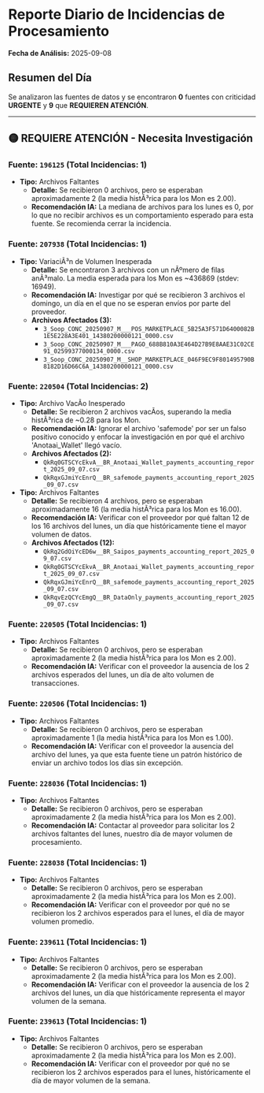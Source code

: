 # Reporte Diario de Incidencias de Procesamiento
**Fecha de Análisis:** 2025-09-08

## Resumen del Día
Se analizaron las fuentes de datos y se encontraron **0** fuentes con criticidad **URGENTE** y **9** que **REQUIEREN ATENCIÓN**.

---
## 🟡 REQUIERE ATENCIÓN - Necesita Investigación

### Fuente: `196125` (Total Incidencias: 1)
- **Tipo:** Archivos Faltantes
  - **Detalle:** Se recibieron 0 archivos, pero se esperaban aproximadamente 2 (la media histÃ³rica para los Mon es 2.00).
  - **Recomendación IA:** La mediana de archivos para los lunes es 0, por lo que no recibir archivos es un comportamiento esperado para esta fuente. Se recomienda cerrar la incidencia.

### Fuente: `207938` (Total Incidencias: 1)
- **Tipo:** VariaciÃ³n de Volumen Inesperada
  - **Detalle:** Se encontraron 3 archivos con un nÃºmero de filas anÃ³malo. La media esperada para los Mon es ~436869 (stdev: 16949).
  - **Recomendación IA:** Investigar por qué se recibieron 3 archivos el domingo, un día en el que no se esperan envíos por parte del proveedor.
  - **Archivos Afectados (3):**
    - `3_Soop_CONC_20250907_M___POS_MARKETPLACE_5B25A3F571D6400082B1E5E228A3E401_14380200000121_0000.csv`
    - `3_Soop_CONC_20250907_M___PAGO_688B810A3E464D27B9E8AAE31C02CE91_02599377000134_0000.csv`
    - `3_Soop_CONC_20250907_M__SHOP_MARKETPLACE_046F9EC9F801495790B8182D16D66C6A_14380200000121_0000.csv`

### Fuente: `220504` (Total Incidencias: 2)
- **Tipo:** Archivo VacÃ­o Inesperado
  - **Detalle:** Se recibieron 2 archivos vacÃ­os, superando la media histÃ³rica de ~0.28 para los Mon.
  - **Recomendación IA:** Ignorar el archivo 'safemode' por ser un falso positivo conocido y enfocar la investigación en por qué el archivo 'Anotaai_Wallet' llegó vacío.
  - **Archivos Afectados (2):**
    - `QkRq0GTSCYcEkvA__BR_Anotaai_Wallet_payments_accounting_report_2025_09_07.csv`
    - `QkRqxGJmiYcEnrQ__BR_safemode_payments_accounting_report_2025_09_07.csv`
- **Tipo:** Archivos Faltantes
  - **Detalle:** Se recibieron 4 archivos, pero se esperaban aproximadamente 16 (la media histÃ³rica para los Mon es 16.00).
  - **Recomendación IA:** Verificar con el proveedor por qué faltan 12 de los 16 archivos del lunes, un día que históricamente tiene el mayor volumen de datos.
  - **Archivos Afectados (12):**
    - `QkRq2GdOiYcED6w__BR_Saipos_payments_accounting_report_2025_09_07.csv`
    - `QkRq0GTSCYcEkvA__BR_Anotaai_Wallet_payments_accounting_report_2025_09_07.csv`
    - `QkRqxGJmiYcEnrQ__BR_safemode_payments_accounting_report_2025_09_07.csv`
    - `QkRqvEzQCYcEmgQ__BR_DataOnly_payments_accounting_report_2025_09_07.csv`

### Fuente: `220505` (Total Incidencias: 1)
- **Tipo:** Archivos Faltantes
  - **Detalle:** Se recibieron 0 archivos, pero se esperaban aproximadamente 2 (la media histÃ³rica para los Mon es 2.00).
  - **Recomendación IA:** Verificar con el proveedor la ausencia de los 2 archivos esperados del lunes, un día de alto volumen de transacciones.

### Fuente: `220506` (Total Incidencias: 1)
- **Tipo:** Archivos Faltantes
  - **Detalle:** Se recibieron 0 archivos, pero se esperaban aproximadamente 1 (la media histÃ³rica para los Mon es 1.00).
  - **Recomendación IA:** Verificar con el proveedor la ausencia del archivo del lunes, ya que esta fuente tiene un patrón histórico de enviar un archivo todos los días sin excepción.

### Fuente: `228036` (Total Incidencias: 1)
- **Tipo:** Archivos Faltantes
  - **Detalle:** Se recibieron 0 archivos, pero se esperaban aproximadamente 2 (la media histÃ³rica para los Mon es 2.00).
  - **Recomendación IA:** Contactar al proveedor para solicitar los 2 archivos faltantes del lunes, nuestro día de mayor volumen de procesamiento.

### Fuente: `228038` (Total Incidencias: 1)
- **Tipo:** Archivos Faltantes
  - **Detalle:** Se recibieron 0 archivos, pero se esperaban aproximadamente 2 (la media histÃ³rica para los Mon es 2.00).
  - **Recomendación IA:** Verificar con el proveedor por qué no se recibieron los 2 archivos esperados para el lunes, el día de mayor volumen promedio.

### Fuente: `239611` (Total Incidencias: 1)
- **Tipo:** Archivos Faltantes
  - **Detalle:** Se recibieron 0 archivos, pero se esperaban aproximadamente 2 (la media histÃ³rica para los Mon es 2.00).
  - **Recomendación IA:** Verificar con el proveedor la ausencia de los 2 archivos del lunes, un día que históricamente representa el mayor volumen de la semana.

### Fuente: `239613` (Total Incidencias: 1)
- **Tipo:** Archivos Faltantes
  - **Detalle:** Se recibieron 0 archivos, pero se esperaban aproximadamente 2 (la media histÃ³rica para los Mon es 2.00).
  - **Recomendación IA:** Verificar con el proveedor por qué no se recibieron los 2 archivos esperados para el lunes, históricamente el día de mayor volumen de la semana.